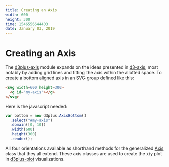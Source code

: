 ```yaml
---
title: Creating an Axis
width: 600
height: 300
time: 1546556644403
date: January 03, 2019
---
```


[width]: 600
[height]: 300

# Creating an Axis

The [d3plus-axis](https://github.com/d3plus/d3plus-axis) module expands on the ideas presented in [d3-axis](https://github.com/d3/d3-axis), most notably by adding grid lines and fitting the axis within the allotted space. To create a bottom aligned axis in an SVG group defined like this:

```html
<svg width=600 height=300>
  <g id="my-axis"></g>
</svg>
```

Here is the javascript needed:

```js
var bottom = new d3plus.AxisBottom()
  .select("#my-axis")
  .domain([0, 10])
  .width(600)
  .height(300)
  .render();
```

All four orientations available as shorthand methods for the generalized [Axis](http://d3plus.org/docs/#Axis) class that they all extend. These axis classes are used to create the x/y plot in [d3plus-plot](https://github.com/d3plus/d3plus-plot) visualizations.

